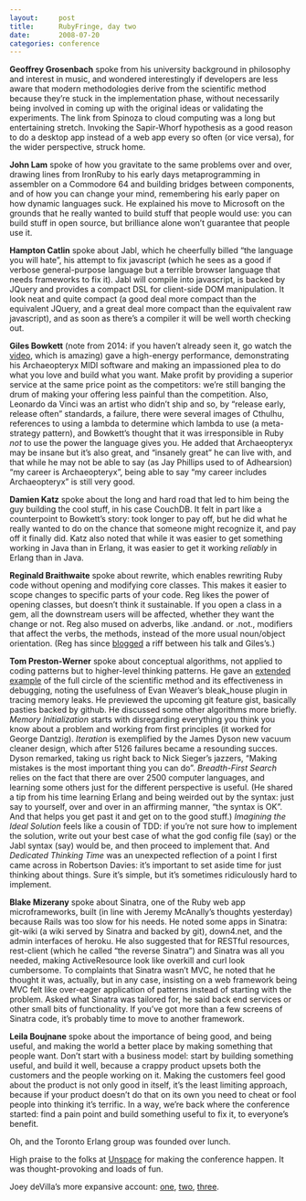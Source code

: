 ```yaml
---
layout:     post
title:      RubyFringe, day two
date:       2008-07-20
categories: conference
---
```

**Geoffrey Grosenbach** spoke from his university background in philosophy and interest in music, and wondered interestingly if developers are less aware that modern methodologies derive from the scientific method because they’re stuck in the implementation phase, without necessarily being involved in coming up with the original ideas or validating the experiments. The link from Spinoza to cloud computing was a long but entertaining stretch. Invoking the Sapir-Whorf hypothesis as a good reason to do a desktop app instead of a web app every so often (or vice versa), for the wider perspective, struck home.

**John Lam** spoke of how you gravitate to the same problems over and over, drawing lines from IronRuby to his early days metaprogramming in assembler on a Commodore 64 and building bridges between components, and of how you can change your mind, remembering his early paper on how dynamic languages suck. He explained his move to Microsoft on the grounds that he really wanted to build stuff that people would use: you can build stuff in open source, but brilliance alone won’t guarantee that people use it.

**Hampton Catlin** spoke about Jabl, which he cheerfully billed “the language you will hate”, his attempt to fix javascript (which he sees as a good if verbose general-purpose language but a terrible browser language that needs frameworks to fix it). Jabl will compile into javascript, is backed by JQuery and provides a compact DSL for client-side DOM manipulation. It look neat and quite compact (a good deal more compact than the equivalent JQuery, and a great deal more compact than the equivalent raw javascript), and as soon as there’s a compiler it will be well worth checking out.

**Giles Bowkett** (note from 2014: if you haven’t already seen it, go watch the <a href='http://www.infoq.com/presentations/archaeopteryx-bowkett' target='_blank'>video</a>, which is amazing) gave a high-energy performance, demonstrating his Archaeopteryx MIDI software and making an impassioned plea to do what you love and build what you want. Make profit by providing a superior service at the same price point as the competitors: we’re still banging the drum of making your offering less painful than the competition. Also, Leonardo da Vinci was an artist who didn’t ship and so, by “release early, release often” standards, a failure, there were several images of Cthulhu, references to using a lambda to determine which lambda to use (a meta-strategy pattern), and Bowkett’s thought that it was irresponsible in Ruby _not_ to use the power the language gives you. He added that Archaeopteryx may be insane but it’s also great, and “insanely great” he can live with, and that while he may not be able to say (as Jay Phillips used to of Adhearsion) “my career is Archaeopteryx”, being able to say “my career includes Archaeopteryx” is still very good.

**Damien Katz** spoke about the long and hard road that led to him being the guy building the cool stuff, in his case CouchDB. It felt in part like a counterpoint to Bowkett’s story: took longer to pay off, but he did what he really wanted to do on the chance that someone might recognize it, and pay off it finally did. Katz also noted that while it was easier to get something working in Java than in Erlang, it was easier to get it working _reliably_ in Erlang than in Java.

**Reginald Braithwaite** spoke about rewrite, which enables rewriting Ruby code without opening and modifying core classes. This makes it easier to scope changes to specific parts of your code. Reg likes the power of opening classes, but doesn’t think it sustainable. If you open a class in a gem, all the downstream users will be affected, whether they want the change or not. Reg also mused on adverbs, like .andand. or .not., modifiers that affect the verbs, the methods, instead of the more usual noun/object orientation. (Reg has since <a href='http://weblog.raganwald.com/2008/07/l-is-not-code-smell.html' target='_blank'>blogged</a> a riff between his talk and Giles’s.)

**Tom Preston-Werner** spoke about conceptual algorithms, not applied to coding patterns but to higher-level thinking patterns. He gave an <a href='https://groups.google.com/forum/#!topic/god-rb/Acyit8SlgcI' target='_blank'>extended example</a> of the full circle of the scientific method and its effectiveness in debugging, noting the usefulness of Evan Weaver’s bleak\_house plugin in tracing memory leaks. He previewed the upcoming git feature gist, basically pasties backed by github. He discussed some other algorithms more briefly. _Memory Initialization_ starts with disregarding everything you think you know about a problem and working from first principles (it worked for George Dantzig). _Iteration_ is exemplified by the James Dyson new vacuum cleaner design, which after 5126 failures became a resounding succes. Dyson remarked, taking us right back to Nick Sieger’s jazzers, “Making mistakes is the most important thing you can do”. _Breadth-First Search_ relies on the fact that there are over 2500 computer languages, and learning some others just for the different perspective is useful. (He shared a tip from his time learning Erlang and being weirded out by the syntax: just say to yourself, over and over in an affirming manner, “the syntax is OK”. And that helps you get past it and get on to the good stuff.) _Imagining the Ideal Solution_ feels like a cousin of TDD: if you’re not sure how to implement the solution, write out your best case of what the god config file (say) or the Jabl syntax (say) would be, and then proceed to implement that. And _Dedicated Thinking Time_ was an unexpected reflection of a point I first came across in Robertson Davies: it’s important to set aside time for just thinking about things. Sure it’s simple, but it’s sometimes ridiculously hard to implement.

**Blake Mizerany** spoke about Sinatra, one of the Ruby web app microframeworks, built (in line with Jeremy McAnally’s thoughts yesterday) because Rails was too slow for his needs. He noted some apps in Sinatra: git-wiki (a wiki served by Sinatra and backed by git), down4.net, and the admin interfaces of heroku. He also suggested that for RESTful resources, rest-client (which he called “the reverse Sinatra”) and Sinatra was all you needed, making ActiveResource look like overkill and curl look cumbersome. To complaints that Sinatra wasn’t MVC, he noted that he thought it was, actually, but in any case, insisting on a web framework being MVC felt like over-eager application of patterns instead of starting with the problem. Asked what Sinatra was tailored for, he said back end services or other small bits of functionality. If you’ve got more than a few screens of Sinatra code, it’s probably time to move to another framework.

**Leila Boujnane** spoke about the importance of being good, and being useful, and making the world a better place by making something that people want. Don’t start with a business model: start by building something useful, and build it well, because a crappy product upsets both the customers and the people working on it. Making the customers feel good about the product is not only good in itself, it’s the least limiting approach, because if your product doesn’t do that on its own you need to cheat or fool people into thinking it’s terrific. In a way, we’re back where the conference started: find a pain point and build something useful to fix it, to everyone’s benefit.

Oh, and the Toronto Erlang group was founded over lunch.

High praise to the folks at <a href='http://unspace.ca' target='_blank'>Unspace</a> for making the conference happen. It was thought-provoking and loads of fun.

Joey deVilla’s more expansive account: <a href='http://globalnerdy.com/2008/07/21/rubyfringe-day-2-notes-part-1/' target='_blank'>one</a>,  <a href='http://globalnerdy.com/2008/07/22/rubyfringe-day-2-notes-part-2/' target='_blank'>two</a>,  <a href='http://globalnerdy.com/2008/07/22/rubyfringe-day-2-notes-part-3/' target='_blank'>three</a>.